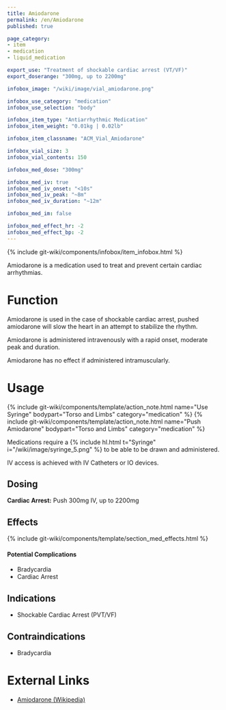 ```yaml
---
title: Amiodarone
permalink: /en/Amiodarone
published: true

page_category:
- item
- medication
- liquid_medication

export_use: "Treatment of shockable cardiac arrest (VT/VF)"
export_doserange: "300mg, up to 2200mg"

infobox_image: "/wiki/image/vial_amiodarone.png"

infobox_use_category: "medication"
infobox_use_selection: "body"

infobox_item_type: "Antiarrhythmic Medication"
infobox_item_weight: "0.01kg | 0.02lb"

infobox_item_classname: "ACM_Vial_Amiodarone"

infobox_vial_size: 3
infobox_vial_contents: 150

infobox_med_dose: "300mg"

infobox_med_iv: true
infobox_med_iv_onset: "<10s"
infobox_med_iv_peak: "~8m"
infobox_med_iv_duration: "~12m"

infobox_med_im: false

infobox_med_effect_hr: -2
infobox_med_effect_bp: -2
---
```


{% include git-wiki/components/infobox/item_infobox.html %}

Amiodarone is a medication used to treat and prevent certain cardiac arrhythmias.

# Function
Amiodarone is used in the case of shockable cardiac arrest, pushed amiodarone will slow the heart in an attempt to stabilize the rhythm.

Amiodarone is administered intravenously with a rapid onset, moderate peak and duration.

Amiodarone has no effect if administered intramuscularly.

# Usage
{% include git-wiki/components/template/action_note.html name="Use Syringe" bodypart="Torso and Limbs" category="medication" %}
{% include git-wiki/components/template/action_note.html name="Push Amiodarone" bodypart="Torso and Limbs" category="medication" %}

Medications require a {% include hl.html t="Syringe" i="/wiki/image/syringe_5.png" %} to be able to be drawn and administered.

IV access is achieved with IV Catheters or IO devices.

## Dosing
**Cardiac Arrest:** Push 300mg IV, up to 2200mg

## Effects
{% include git-wiki/components/template/section_med_effects.html %}

#### Potential Complications
- Bradycardia
- Cardiac Arrest

## Indications
- Shockable Cardiac Arrest (PVT/VF)

## Contraindications
- Bradycardia

# External Links
- [Amiodarone (Wikipedia)](https://en.wikipedia.org/wiki/Amiodarone)
